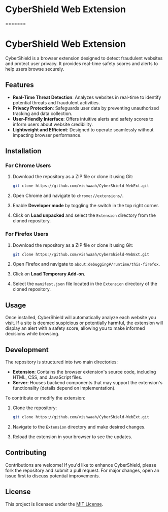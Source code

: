 

# CyberShield Web Extension

=======
# CyberShield Web Extension

CyberShield is a browser extension designed to detect fraudulent websites and protect user privacy. It provides real-time safety scores and alerts to help users browse securely.

## Features

- **Real-Time Threat Detection**: Analyzes websites in real-time to identify potential threats and fraudulent activities.
- **Privacy Protection**: Safeguards user data by preventing unauthorized tracking and data collection.
- **User-Friendly Interface**: Offers intuitive alerts and safety scores to inform users about website credibility.
- **Lightweight and Efficient**: Designed to operate seamlessly without impacting browser performance.

## Installation

### For Chrome Users

1. Download the repository as a ZIP file or clone it using Git:
   ```bash
   git clone https://github.com/vishwaah/CyberShield-WebExt.git
   ```

2. Open Chrome and navigate to `chrome://extensions/`.

3. Enable **Developer mode** by toggling the switch in the top right corner.

4. Click on **Load unpacked** and select the `Extension` directory from the cloned repository.

### For Firefox Users

1. Download the repository as a ZIP file or clone it using Git:
   ```bash
   git clone https://github.com/vishwaah/CyberShield-WebExt.git
   ```

2. Open Firefox and navigate to `about:debugging#/runtime/this-firefox`.

3. Click on **Load Temporary Add-on**.

4. Select the `manifest.json` file located in the `Extension` directory of the cloned repository.

## Usage

Once installed, CyberShield will automatically analyze each website you visit. If a site is deemed suspicious or potentially harmful, the extension will display an alert with a safety score, allowing you to make informed decisions while browsing.

## Development

The repository is structured into two main directories:

- **Extension**: Contains the browser extension's source code, including HTML, CSS, and JavaScript files.
- **Server**: Houses backend components that may support the extension's functionality (details depend on implementation).

To contribute or modify the extension:

1. Clone the repository:
   ```bash
   git clone https://github.com/vishwaah/CyberShield-WebExt.git
   ```

2. Navigate to the `Extension` directory and make desired changes.

3. Reload the extension in your browser to see the updates.

## Contributing

Contributions are welcome! If you'd like to enhance CyberShield, please fork the repository and submit a pull request. For major changes, open an issue first to discuss potential improvements.

## License

This project is licensed under the [MIT License](LICENSE).


